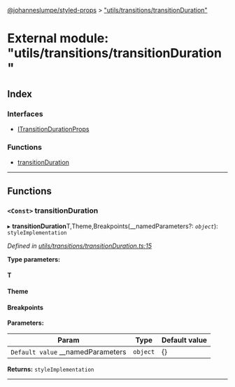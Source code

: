 [@johanneslumpe/styled-props](../README.md) > ["utils/transitions/transitionDuration"](../modules/_utils_transitions_transitionduration_.md)

# External module: "utils/transitions/transitionDuration"

## Index

### Interfaces

* [ITransitionDurationProps](../interfaces/_utils_transitions_transitionduration_.itransitiondurationprops.md)

### Functions

* [transitionDuration](_utils_transitions_transitionduration_.md#transitionduration)

---

## Functions

<a id="transitionduration"></a>

### `<Const>` transitionDuration

▸ **transitionDuration**T,Theme,Breakpoints(__namedParameters?: *`object`*): `styleImplementation`

*Defined in [utils/transitions/transitionDuration.ts:15](https://github.com/johanneslumpe/styled-props/blob/3abf398/src/utils/transitions/transitionDuration.ts#L15)*

**Type parameters:**

#### T 
#### Theme 
#### Breakpoints 
**Parameters:**

| Param | Type | Default value |
| ------ | ------ | ------ |
| `Default value` __namedParameters | `object` |  {} |

**Returns:** `styleImplementation`

___

